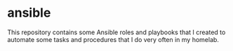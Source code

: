 # ansible
This repository contains some Ansible roles and playbooks that I created to automate some tasks and procedures that I do very often in my homelab.